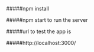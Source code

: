 #####npm install

#####npm start to run the server

#####url to test the app is

#####http://localhost:3000/
